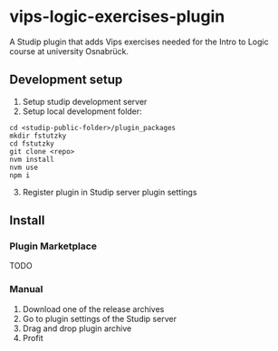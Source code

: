 # vips-logic-exercises-plugin
A Studip plugin that adds Vips exercises needed for the Intro to Logic course at university Osnabrück.

## Development setup
1. Setup studip development server
2. Setup local development folder:
```   
cd <studip-public-folder>/plugin_packages
mkdir fstutzky
cd fstutzky
git clone <repo>
nvm install
nvm use
npm i
```
 
3. Register plugin in Studip server plugin settings

## Install

### Plugin Marketplace

TODO

### Manual
1. Download one of the release archives
2. Go to plugin settings of the Studip server
3. Drag and drop plugin archive
4. Profit
